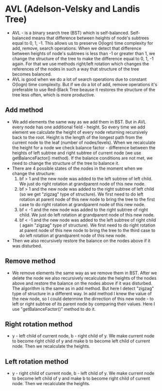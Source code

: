 # AVL (Adelson-Velsky and Landis Tree)
- AVL - is a binary search tree (BST) which is self-balanced. Self-balanced means that difference between heights of node's subtrees equal to 0, 1, -1. This allows us to preserve O(logn) time complexity for add, remove, search operations. When we detect that difference between heights of node's subtrees is less than -1 or greater than 1, we change the structure of the tree to make the difference equal to 0, 1, -1 again. For that we use methods right/left rotation which changes the references of the nodes in such a way that structure of the tree becomes balanced.
- AVL is good when we do a lot of search operations due to constant O(logn) time complexity. But if we do a lot of add, remove operations it's preferable to use Red-Black Tree beause it restores the structure of the tree less often, which is more productive.
## Add method
- We add elements the same way as we add them in BST. But in AVL every node has one additional field - height. So every time we add element we calculate the height of every node returning recursively back to the root. Height is the length of the longest path from the current node to the leaf (number of nodes/levels). When we recalculate the height for a node we check balance factor - difference between the heights of left subtree and right subtree of current node (we use getBalanceFactor() method). If the balance conditions are not met, we need to change the structure of the tree to balance it.
- There are 4 possible states of the nodes in the moment when we change the structure:
  1) bf > 1 and the new node was added to the left subtree of left child. We just do right rotation at grandparent node of this new node.
  2) bf > 1 and the new node was added to the right subtree of left child (so we get "zigzag" type of structure). We first need to do left rotation at parent node of this new node to bring the tree to the first case to do right rotation at grandparent node of this new node.
  3) bf < -1 and the new node was added to the right subtree of right child. We just do left rotation at grandparent node of this new node.
  4) bf < -1 and the new node was added to the left subtree of right child ( again "zigzag" type of structure). We first need to do right rotation at parent node of this new node to bring the tree to the third case to do left rotation at grandparent node of this new node.
- Then we also recursively restore the balance on the nodes above if it was disturbed.
## Remove method
- We remove elements the same way as we remove them in BST. After we delete the node we also recursively recalculate the heights of the nodes above and restore the balance on the nodes above if it was disturbed. The algorithm is the same as in add method. But here I detect "zigzag" type of structure in a different way. In add method I knew the value of the new node, so I could determine the dirrection of this new node - to left or right subtree of its parent node by comparing their values. Here I use "getBalanceFactor()" method to do it.
## Right rotation method
- y - left child of current node, b - right child of y. We make current node to become right child of y and make b to become left child of current node. Then we recalculate the heights.
## Left rotation method
- y - right child of current node, b - left child of y. We make current node to become left child of y and make b to become right child of current node. Then we recalculate the heights.
